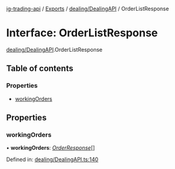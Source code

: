 [ig-trading-api](../README.md) / [Exports](../modules.md) / [dealing/DealingAPI](../modules/dealing_dealingapi.md) / OrderListResponse

# Interface: OrderListResponse

[dealing/DealingAPI](../modules/dealing_dealingapi.md).OrderListResponse

## Table of contents

### Properties

- [workingOrders](dealing_dealingapi.orderlistresponse.md#workingorders)

## Properties

### workingOrders

• **workingOrders**: [_OrderResponse_](dealing_dealingapi.orderresponse.md)[]

Defined in: [dealing/DealingAPI.ts:140](https://github.com/bennycode/ig-trading-api/blob/8f9d994/src/dealing/DealingAPI.ts#L140)
